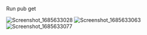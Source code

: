 Run pub get


![Screenshot_1685633028](https://github.com/abhinavvgusainn/NikeStore/assets/97800111/26090c7c-2b03-4a85-8184-ab90a0b5b269)
![Screenshot_1685633063](https://github.com/abhinavvgusainn/NikeStore/assets/97800111/7d53d21c-bcb0-4a73-9b4c-9f71dffd2d6a)
![Screenshot_1685633077](https://github.com/abhinavvgusainn/NikeStore/assets/97800111/e228730d-ce13-4317-9fa2-aaf0e7fa0d60)
